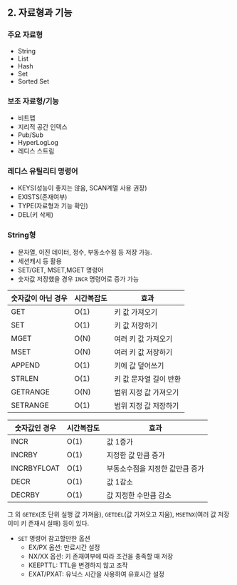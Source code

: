## 2. 자료형과 기능

### 주요 자료형
- String
- List
- Hash
- Set
- Sorted Set

### 보조 자료형/기능
- 비트맵
- 지리적 공간 인덱스
- Pub/Sub
- HyperLogLog
- 레디스 스트림

### 레디스 유틸리티 명령어
- KEYS(성능이 좋지는 않음, SCAN계열 사용 권장)
- EXISTS(존재여부)
- TYPE(자료형과 기능 확인)
- DEL(키 삭제)

### String형

- 문자열, 이진 데이터, 정수, 부동소수점 등 저장 가능.
- 세션캐시 등 활용
- SET/GET, MSET,MGET 명령어 
- 숫자값 저장했을 경우 `INCR` 명령어로 증가 가능

|숫자값이 아닌 경우|시간복잡도|효과|
|----|----|---|
|GET|O(1)| 키 값 가져오기
|SET|O(1)| 키 값 저장하기
|MGET|O(N)| 여러 키 값 가져오기
|MSET|O(N)| 여러 키 값 저장하기
|APPEND|O(1)| 키에 값 덮어쓰기
|STRLEN|O(1)|키 값 문자열 길이 반환
|GETRANGE|O(N)| 범위 지정 값 가져오기
|SETRANGE|O(1)|범위 지정 값 저장하기

 
|숫자값인 경우|시간복잡도|효과|
|----|----|---|
|INCR|O(1)|값 1증가
|INCRBY|O(1)| 지정한 값 만큼 증가
|INCRBYFLOAT|O(1)| 부동소수점을 지정한 값만큼 증가
|DECR|O(1)|값 1감소
|DECRBY|O(1)|값 지정한 수만큼 감소

그 외 `GETEX`(초 단위 실행 값 가져옴), `GETDEL`(값 가져오고 지움), `MSETNX`(여러 값 저장 이미 키 존재시 실패) 등이 있다.

- `SET` 명령어 참고할만한 옵션
    - EX/PX 옵션: 만료시간 설정
    - NX/XX 옵션: 키 존재여부에 따라 조건을 충족할 때 저장
    - KEEPTTL: TTL을 변경하지 않고 조작
    - EXAT/PXAT: 유닉스 시간을 사용하여 유효시간 설정